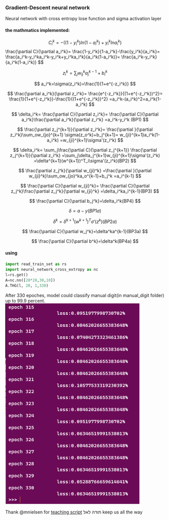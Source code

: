 ### Gradient-Descent neural network
Neural network with cross entropy lose function and sigma activation layer

#### the mathmatics implemented:
$$
C_i^k=-((1-y_i^k)ln(1-a_i^k)+y_i^klna_i^k)$$
\frac{\partial C}{\partial a_i^k}=
\frac{1-y_i^k}{1-a_i^k}-\frac{y_i^k}{a_i^k}=
\frac{a_i^k-y_i^ka_i^k-y_i^k+y_i^ka_i^k}{a_i^k(1-a_i^k)}=
\frac{a_i^k-y_i^k}{a_i^k(1-a_i^k)}
$$

$$
z_i^k=\sum_jw_{ij}^ka_j^{k-1}+b_i^k
$$

$$
a_i^k=\sigma(z_i^k)=\frac{1}{1+e^{-z_i^k}}
$$

$$
\frac{\partial a_i^k}{\partial z_i^k}=
\frac{e^{-z_i^k}}{(1+e^{-z_i^k})^2}=
\frac{1}{1+e^{-z_i^k}}-\frac{1}{(1+e^{-z_i^k})^2}
=a_i^k-(a_i^k)^2=a_i^k(1-a_i^k)
$$

$$
\delta_i^k=
\frac{\partial C}{\partial z_i^k}=
\frac{\partial C}{\partial a_i^k}\frac{\partial a_i^k}{\partial z_i^k}
=a_i^k-y_i^k (BP1)
$$

$$
\frac{\partial z_j^{k+1}}{\partial z_i^k}=
\frac{\partial }{\partial z_i^k}\sum_ow_{jo}^{k+1}
\sigma(z_o^k)+b_j^{k+1}=
w_{ji}^{k+1}a_i^k(1-a_i^k)
=w_{ji}^{k+1}\sigma'(z_i^k)
$$

$$
\delta_i^k=
\sum_j\frac{\partial C}{\partial z_j^{k+1}}
\frac{\partial z_j^{k+1}}{\partial z_i^k}
=\sum_j\delta_j^{k+1}w_{ji}^{k+1}\sigma'(z_i^k)
=\delta^{k+1}(w^{k+1})^T_i\sigma'(z_i^k)(BP2)
$$

$$
\frac{\partial z_j^k}{\partial w_{ji}^k}
=\frac{\partial }{\partial w_{ji}^k}\sum_ow_{jo}^ka_o^{k-1}+b_j^k
=a_i^{k-1}
$$

$$
\frac{\partial C}{\partial w_{ji}^k}=
\frac{\partial C}{\partial z_j^k}\frac{\partial z_j^k}{\partial w_{ji}^k}
=\delta_i^ka_i^{k-1}(BP3)
$$

$$
\frac{\partial C}{\partial b_j^k}=\delta_i^k(BP4)
$$

$$
\delta=a-y(BP1a)
$$

$$
\delta^k=\delta^{k+1}(w^{k+1})^T\sigma'(z^k)(BP2a)
$$

$$
\frac{\partial C}{\partial w_j^k}=\delta^ka^{k-1}(BP3a)
$$

$$
\frac{\partial C}{\partial b^k}=\delta^k(BP4a)
$$

#### using
```Python
import read_train_set as rs
import neural_network_cross_extropy as nc
l=rs.get()
A=nc.nn([28*28,30,10])
A.THG(l, 20, 1,330)
```
After 330 epoches, model could classify manual digit(in manual_digit folder) up to 99.9 percent.
![illusion_lose](illusion_lose.PNG)


Thank @mnielsen for [teaching script](http://neuralnetworksanddeeplearning.com/) 
תודה לאל keep us all the way
